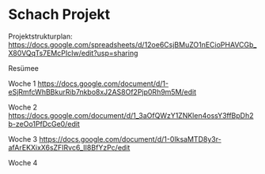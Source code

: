 # Schach Projekt
Projektstrukturplan: https://docs.google.com/spreadsheets/d/12oe6CsjBMuZO1nECioPHAVCGb_X80VQqTs7EMcPIcIw/edit?usp=sharing


Resümee

Woche 1  https://docs.google.com/document/d/1-eSjRmfcWhBBkurRib7nkbo8xJ2AS8Of2Pjp0Rh9m5M/edit

Woche 2  https://docs.google.com/document/d/1_3aOfQWzY1ZNKlen4ossY3ffBpDh2b-zeOo1PfDcGe0/edit

Woche 3  https://docs.google.com/document/d/1-0IksaMTD8y3r-afArEKXixX6sZFIRvc6_II8BfYzPc/edit

Woche 4
